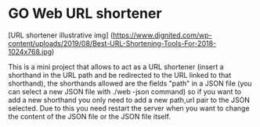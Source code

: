 # GO Web URL shortener

[URL shortener illustrative img] (https://www.dignited.com/wp-content/uploads/2019/08/Best-URL-Shortening-Tools-For-2018-1024x768.jpg) 

This is a mini project that allows to act as a URL shortener (insert a shorthand in the URL path and be redirected to the URL linked to that shorthand),
the shorthands allowed are the fields "path" in a JSON file (you can select a new JSON file with ./web -json command) so if you want to add a new shorthand you only need to add a new path,url pair to the JSON selected.
Due to this you need restart the server when you want to change the content of the JSON file or the JSON file itself.
